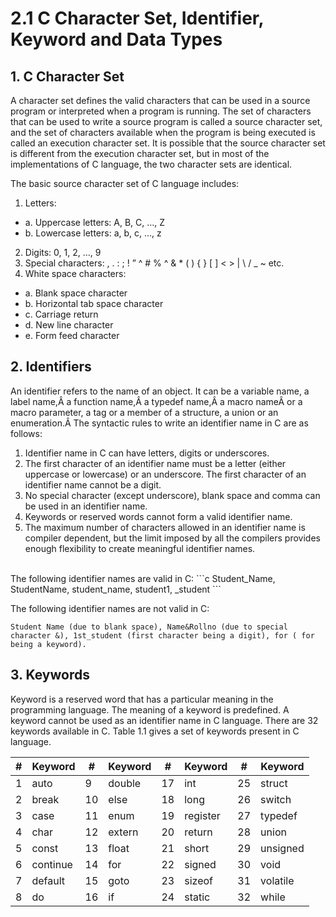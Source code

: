 # 2.1 C Character Set, Identifier, Keyword and Data Types

## 1. C Character Set
A character set defines the valid characters that can be used in a source program or interpreted
when a program is running. The set of characters that can be used to write a source program
is called a source character set, and the set of characters available when the program is being
executed is called an execution character set. It is possible that the source character set is
different from the execution character set, but in most of the implementations of C language,
the two character sets are identical.

The basic source character set of C language includes:
1. Letters:
 - a. Uppercase letters: A, B, C, …, Z
 - b. Lowercase letters: a, b, c, …, z
2. Digits: 0, 1, 2, …, 9
3. Special characters: , . : ; ! ” ^ # % ^ & * ( ) { } [ ] < > | \ / _ ~ etc.
4. White space characters:
 - a. Blank space character
 - b. Horizontal tab space character
 - c. Carriage return
 - d. New line character
 - e. Form feed character


## 2. Identifiers

An identifier refers to the name of an object. It can be a variable name, a label name,Â a function name,Â a typedef name,Â a macro nameÂ or a macro parameter, a tag or a member of a
structure, a union or an enumeration.Â
The syntactic rules to write an identifier name in C are as follows:
1. Identifier name in C can have letters, digits or underscores.
2. The first character of an identifier name must be a letter (either uppercase or lowercase)
or an underscore. The first character of an identifier name cannot be a digit.
3. No special character (except underscore), blank space and comma can be used in an
identifier name.
4. Keywords or reserved words cannot form a valid identifier name.
5. The maximum number of characters allowed in an identifier name is compiler dependent, but the limit imposed by all the compilers provides enough flexibility to create
meaningful identifier names.
<br>
The following identifier names are valid in C:
```c
Student_Name, StudentName, student_name, student1, _student
```


The following identifier names are not valid in C:
<br>
<code>
Student Name (due to blank space), Name&Rollno (due to special character &), 1st_student
(first character being a digit), for ( for being a keyword).
</code>

## 3. Keywords
Keyword is a reserved word that has a particular meaning in the programming language. The
meaning of a keyword is predefined. A keyword cannot be used as an identifier name in C
language. There are 32 keywords available in C. Table 1.1 gives a set of keywords present in
C language.
<br>


| #   | Keyword  | #   | Keyword | #   | Keyword  | #   | Keyword  |
| --- | -------- | --- | ------- | --- | -------- | --- | -------- |
| 1   | auto     | 9   | double  | 17  | int      | 25  | struct   |
| 2   | break    | 10  | else    | 18  | long     | 26  | switch   |
| 3   | case     | 11  | enum    | 19  | register | 27  | typedef  |
| 4   | char     | 12  | extern  | 20  | return   | 28  | union    |
| 5   | const    | 13  | float   | 21  | short    | 29  | unsigned |
| 6   | continue | 14  | for     | 22  | signed   | 30  | void     |
| 7   | default  | 15  | goto    | 23  | sizeof   | 31  | volatile |
| 8   | do       | 16  | if      | 24  | static   | 32  | while    |
